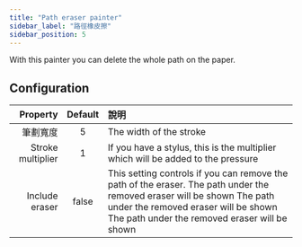 ```yaml
---
title: "Path eraser painter"
sidebar_label: "路徑橡皮擦"
sidebar_position: 5
---
```



With this painter you can delete the whole path on the paper.

## Configuration

|          Property | Default | 說明                                                                                                                                                                                                              |
| -----------------:|:-------:|:--------------------------------------------------------------------------------------------------------------------------------------------------------------------------------------------------------------- |
|              筆劃寬度 |    5    | The width of the stroke                                                                                                                                                                                         |
| Stroke multiplier |    1    | If you have a stylus, this is the multiplier which will be added to the pressure                                                                                                                                |
|    Include eraser |  false  | This setting controls if you can remove the path of the eraser. The path under the removed eraser will be shown The path under the removed eraser will be shown The path under the removed eraser will be shown |
